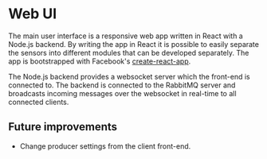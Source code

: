 # Web UI

The main user interface is a responsive web app written in React with a Node.js
backend. By writing the app in React it is possible to easily separate the
sensors into different modules that can be developed separately. The app is
bootstrapped with Facebook's [create-react-app](https://create-react-app.dev). 

The Node.js backend provides a websocket server which the front-end is
connected to. The backend is connected to the RabbitMQ server and broadcasts
incoming messages over the websocket in real-time to all connected clients.





## Future improvements

* Change producer settings from the client front-end.

